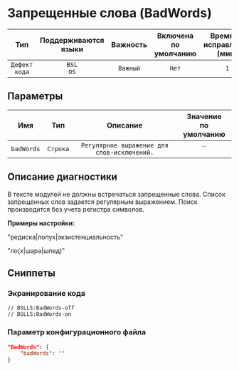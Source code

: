 # Запрещенные слова (BadWords)

|      Тип      |    Поддерживаются<br>языки    | Важность |    Включена<br>по умолчанию    |    Время на<br>исправление (мин)    |   Теги   |
|:-------------:|:-----------------------------:|:--------:|:------------------------------:|:-----------------------------------:|:--------:|
| `Дефект кода` |         `BSL`<br>`OS`         | `Важный` |             `Нет`              |                 `1`                 | `design` |

## Параметры


|    Имя     |   Тип    |                  Описание                   |    Значение<br>по умолчанию    |
|:----------:|:--------:|:-------------------------------------------:|:------------------------------:|
| `badWords` | `Строка` | `Регулярное выражение для слов-исключений.` |               ``               |
<!-- Блоки выше заполняются автоматически, не трогать -->
## Описание диагностики
В тексте модулей не должны встречаться запрещенные слова.
Список запрещенных слов задается регулярным выражением.
Поиск производится без учета регистра символов.

**Примеры настройки:**

"редиска|лопух|экзистенциальность"

"ло(х|шара|шпед)"

## Сниппеты

<!-- Блоки ниже заполняются автоматически, не трогать -->
### Экранирование кода

```bsl
// BSLLS:BadWords-off
// BSLLS:BadWords-on
```

### Параметр конфигурационного файла

```json
"BadWords": {
    "badWords": ""
}
```
